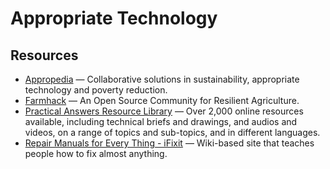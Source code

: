 # Appropriate Technology

## Resources

- [Appropedia](http://www.appropedia.org/) — Collaborative solutions in sustainability, appropriate technology and poverty reduction.
- [Farmhack](http://farmhack.net/) — An Open Source Community for Resilient Agriculture.
- [Practical Answers Resource Library](http://answers.practicalaction.org/our-resources) — Over 2,000 online resources available, including technical briefs and drawings, and audios and videos, on a range of topics and sub-topics, and in different languages.
- [Repair Manuals for Every Thing - iFixit](https://www.ifixit.com/Guide) — Wiki-based site that teaches people how to fix almost anything.